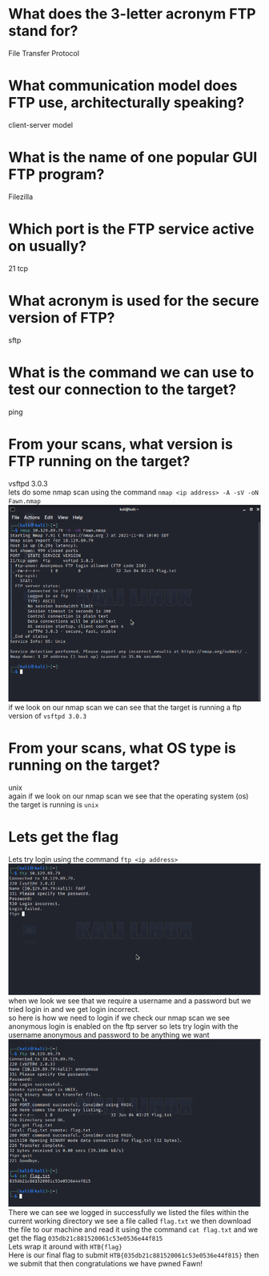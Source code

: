 # What does the 3-letter acronym FTP stand for?
File Transfer Protocol

# What communication model does FTP use, architecturally speaking?
client-server model

# What is the name of one popular GUI FTP program?
Filezilla

# Which port is the FTP service active on usually?
21 tcp

# What acronym is used for the secure version of FTP?
sftp

# What is the command we can use to test our connection to the target?
ping

# From your scans, what version is FTP running on the target?
vsftpd 3.0.3<br>
lets do some nmap scan using the command `nmap <ip address> -A -sV -oN Fawn.nmap`
![nmap-scan](nmap-scan.png)
if we look on our nmap scan we can see that the target is running a ftp version of `vsftpd 3.0.3`

# From your scans, what OS type is running on the target?
unix<br>
again if we look on our nmap scan we see that the operating system (os) the target is running is `unix`

# Lets get the flag
Lets try login using the command `ftp <ip address>`
![login-attempt](login-attempt.png)<br>
when we look we see that we require a username and a password but we tried login in and we get login incorrect.<br>
so here is how we need to login if we check our nmap scan we see anonymous login is enabled on the ftp server so lets try login with the username anonymous and password to be anything we want
![gotflag](gotflag.png)<br>
There we can see we logged in successfully we listed the files within the current working directory we see a file called `flag.txt` we then download the file to our machine and read it using the command `cat flag.txt` and we get the flag `035db21c881520061c53e0536e44f815` <br>
Lets wrap it around with `HTB{flag}`<br>
Here is our final flag to submit `HTB{035db21c881520061c53e0536e44f815}` then we submit that then congratulations we have pwned Fawn!